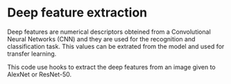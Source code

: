 # Deep feature extraction
Deep features are numerical descriptors obteined from a Convolutional Neural Networks (CNN) and they are used for the recognition and classification task. This values can be extrated from the model and used for transfer learning.

This code use hooks to extract the deep features from an image given to AlexNet or ResNet-50.
